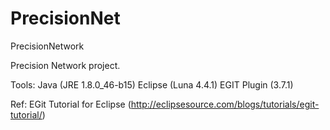 # PrecisionNet
PrecisionNetwork

Precision Network project.

Tools:
Java (JRE 1.8.0_46-b15)
Eclipse (Luna 4.4.1)
EGIT Plugin (3.7.1)

Ref:
EGit Tutorial for Eclipse (http://eclipsesource.com/blogs/tutorials/egit-tutorial/)
